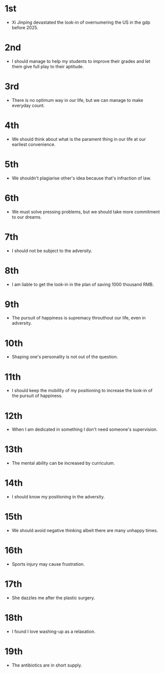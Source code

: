 # 1st
- Xi Jinping devastated the look-in of overnumering the US in the gdp before 2025.

# 2nd
- I should manage to help my students to improve their grades and let them give full play to their aptitude.

# 3rd
- There is no optimum way in our life, but we can manage to make everyday count.

# 4th
- We should think about what is the parament thing in our life at our earliest convenience.

# 5th
- We shouldn't plagiarise other's idea because that's infraction of law.

# 6th
- We must solve pressing problems, but we should take more commitment to our dreams.

# 7th
- I should not be subject to the adversity.

# 8th
- I am liable to get the look-in in the plan of saving 1000 thousand RMB.

# 9th
- The pursuit of happiness is supremacy throuthout our life, even in adversity.

# 10th
- Shaping one's personality is not out of the question.

# 11th
- I should keep the mobility of my positioning to increase the look-in of the pursuit of happiness.

# 12th
- When I am dedicated in something I don't need someone's supervision.

# 13th
- The mental ability can be increased by curriculum.

# 14th
- I should know my positioning in the adversity.

# 15th
- We should avoid negative thinking albeit there are many unhappy times.

# 16th
- Sports injury may cause frustration.

# 17th
- She dazzles me after the plastic surgery.

# 18th
- I found I love washing-up as a relaxation.

# 19th
- The antibiotics are in short supply.
